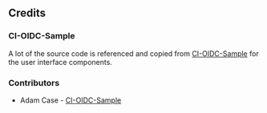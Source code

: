 Credits
-------

### CI-OIDC-Sample

A lot of the source code is referenced and copied from [CI-OIDC-Sample](https://github.com/ajcase/CI-OIDC-Sample/) for the user interface components.

### Contributors

*   Adam Case - [CI-OIDC-Sample](https://github.com/ajcase/CI-OIDC-Sample/)
